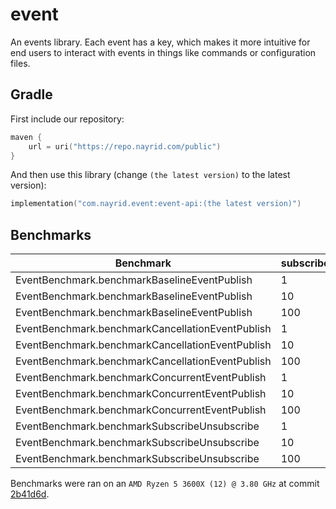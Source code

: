 # event

An events library. Each event has a key, which makes it more intuitive for end users to interact
with events in things like commands or configuration files.

## Gradle

First include our repository:

```kotlin
maven {
    url = uri("https://repo.nayrid.com/public")
}
```

And then use this library (change `(the latest version)` to the latest version):

```kotlin
implementation("com.nayrid.event:event-api:(the latest version)")
```

## Benchmarks


| Benchmark                                        | subscriberCount | Mode  | Cnt | Score        | Error         | Units |
|--------------------------------------------------|-----------------|-------|-----|--------------|---------------|-------|
| EventBenchmark.benchmarkBaselineEventPublish     | 1               | thrpt | 25  | 17615247.430 | ±1593356.141  | ops/s |
| EventBenchmark.benchmarkBaselineEventPublish     | 10              | thrpt | 25  | 14667626.669 | ±806933.598   | ops/s |
| EventBenchmark.benchmarkBaselineEventPublish     | 100             | thrpt | 25  | 7707699.186  | ±102897.107   | ops/s |
| EventBenchmark.benchmarkCancellationEventPublish | 1               | thrpt | 25  | 17188573.251 | ±554891.187   | ops/s |
| EventBenchmark.benchmarkCancellationEventPublish | 10              | thrpt | 25  | 8176651.842  | ±86845.513    | ops/s |
| EventBenchmark.benchmarkCancellationEventPublish | 100             | thrpt | 25  | 1465157.276  | ±11636.695    | ops/s |
| EventBenchmark.benchmarkConcurrentEventPublish   | 1               | thrpt | 25  | 75325007.271 | ±1667600.885  | ops/s |
| EventBenchmark.benchmarkConcurrentEventPublish   | 10              | thrpt | 25  | 61745343.944 | ±1185301.021  | ops/s |
| EventBenchmark.benchmarkConcurrentEventPublish   | 100             | thrpt | 25  | 29693594.523 | ±1385912.681  | ops/s |
| EventBenchmark.benchmarkSubscribeUnsubscribe     | 1               | avgt  | 25  | 264.398      | ±3.294        | ns/op |
| EventBenchmark.benchmarkSubscribeUnsubscribe     | 10              | avgt  | 25  | 266.238      | ±5.027        | ns/op |
| EventBenchmark.benchmarkSubscribeUnsubscribe     | 100             | avgt  | 25  | 265.728      | ±4.550        | ns/op |

Benchmarks were ran on an `AMD Ryzen 5 3600X (12) @ 3.80 GHz` at commit [2b41d6d](https://github.com/nayrid/event/commit/2b41d6d3b4d917331be9521235ef061554965d11).
